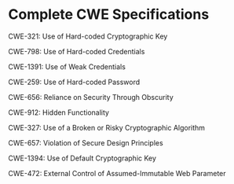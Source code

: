

# Complete CWE Specifications

CWE-321: Use of Hard-coded Cryptographic Key

CWE-798: Use of Hard-coded Credentials

CWE-1391: Use of Weak Credentials

CWE-259: Use of Hard-coded Password

CWE-656: Reliance on Security Through Obscurity

CWE-912: Hidden Functionality

CWE-327: Use of a Broken or Risky Cryptographic Algorithm

CWE-657: Violation of Secure Design Principles

CWE-1394: Use of Default Cryptographic Key

CWE-472: External Control of Assumed-Immutable Web Parameter